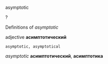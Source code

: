 asymptotic

?


Definitions of _asymptotic_

adjective
**асимптотический**

    asymptotic, asymptotical

_asymptotic_
**асимптотический**, **асимптотика**